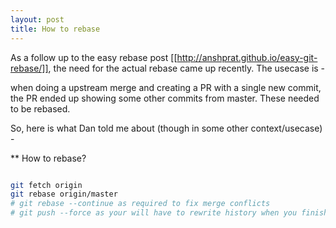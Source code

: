 ```yaml
---
layout: post
title: How to rebase
---
```


As a follow up to the easy rebase post [[http://anshprat.github.io/easy-git-rebase/]], the need for the actual rebase came up recently.
The usecase is -

when doing a upstream merge and creating a PR with a single new commit, the PR ended up showing some other commits from master.
These needed to be rebased.

So, here is what Dan told me about (though in some other context/usecase) -

** How to rebase?

```bash

git fetch origin
git rebase origin/master
# git rebase --continue as required to fix merge conflicts
# git push --force as your will have to rewrite history when you finish
```

